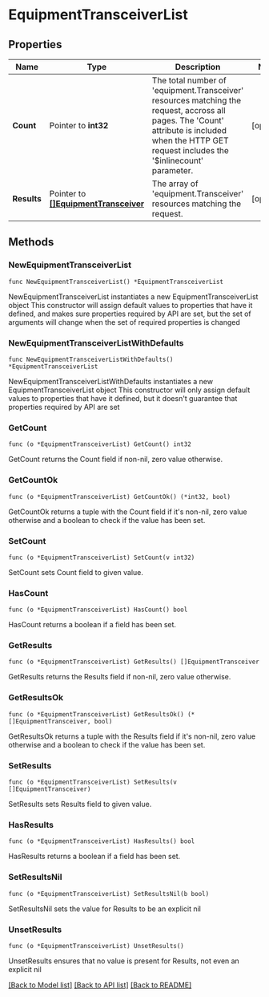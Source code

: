 # EquipmentTransceiverList

## Properties

Name | Type | Description | Notes
------------ | ------------- | ------------- | -------------
**Count** | Pointer to **int32** | The total number of &#39;equipment.Transceiver&#39; resources matching the request, accross all pages. The &#39;Count&#39; attribute is included when the HTTP GET request includes the &#39;$inlinecount&#39; parameter. | [optional] 
**Results** | Pointer to [**[]EquipmentTransceiver**](equipment.Transceiver.md) | The array of &#39;equipment.Transceiver&#39; resources matching the request. | [optional] 

## Methods

### NewEquipmentTransceiverList

`func NewEquipmentTransceiverList() *EquipmentTransceiverList`

NewEquipmentTransceiverList instantiates a new EquipmentTransceiverList object
This constructor will assign default values to properties that have it defined,
and makes sure properties required by API are set, but the set of arguments
will change when the set of required properties is changed

### NewEquipmentTransceiverListWithDefaults

`func NewEquipmentTransceiverListWithDefaults() *EquipmentTransceiverList`

NewEquipmentTransceiverListWithDefaults instantiates a new EquipmentTransceiverList object
This constructor will only assign default values to properties that have it defined,
but it doesn't guarantee that properties required by API are set

### GetCount

`func (o *EquipmentTransceiverList) GetCount() int32`

GetCount returns the Count field if non-nil, zero value otherwise.

### GetCountOk

`func (o *EquipmentTransceiverList) GetCountOk() (*int32, bool)`

GetCountOk returns a tuple with the Count field if it's non-nil, zero value otherwise
and a boolean to check if the value has been set.

### SetCount

`func (o *EquipmentTransceiverList) SetCount(v int32)`

SetCount sets Count field to given value.

### HasCount

`func (o *EquipmentTransceiverList) HasCount() bool`

HasCount returns a boolean if a field has been set.

### GetResults

`func (o *EquipmentTransceiverList) GetResults() []EquipmentTransceiver`

GetResults returns the Results field if non-nil, zero value otherwise.

### GetResultsOk

`func (o *EquipmentTransceiverList) GetResultsOk() (*[]EquipmentTransceiver, bool)`

GetResultsOk returns a tuple with the Results field if it's non-nil, zero value otherwise
and a boolean to check if the value has been set.

### SetResults

`func (o *EquipmentTransceiverList) SetResults(v []EquipmentTransceiver)`

SetResults sets Results field to given value.

### HasResults

`func (o *EquipmentTransceiverList) HasResults() bool`

HasResults returns a boolean if a field has been set.

### SetResultsNil

`func (o *EquipmentTransceiverList) SetResultsNil(b bool)`

 SetResultsNil sets the value for Results to be an explicit nil

### UnsetResults
`func (o *EquipmentTransceiverList) UnsetResults()`

UnsetResults ensures that no value is present for Results, not even an explicit nil

[[Back to Model list]](../README.md#documentation-for-models) [[Back to API list]](../README.md#documentation-for-api-endpoints) [[Back to README]](../README.md)


